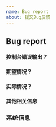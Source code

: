 ```yaml
---
name: Bug report
about: 提交Bug反馈
---
```


<!-- 请确定这是一个Bug反馈，而不是一个需求反馈或问题求助，否则ISSUE可能被关闭 -->
<!-- 请提供可供复现Bug的必要条件，否则ISSUE可能被关闭 -->
<!-- 创建Bug反馈前请确定你的DataV是最新版的 -->

## Bug report

#### 控制台错误输出？
<!-- (若无错误输出请忽略) -->

#### 期望情况？

#### 实际情况？

#### 其他相关信息

### 系统信息
<!-- 运行 vue info -->
